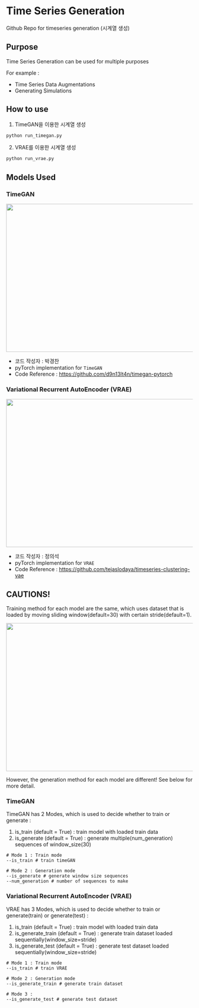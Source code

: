 # Time Series Generation
Github Repo for timeseries generation (시계열 생성)

## Purpose
Time Series Generation can be used for multiple purposes

For example :
- Time Series Data Augmentations
- Generating Simulations


## How to use
1. TimeGAN을 이용한 시계열 생성

```python
python run_timegan.py

```

2. VRAE를 이용한 시계열 생성

```python
python run_vrae.py

```

## Models Used
### TimeGAN

<img src = 'https://github.com/euisuk-chung/timeseries-generation/blob/main/image/TimeGAN_architecture.PNG?raw=true' width="650" height="400">

- 코드 작성자 : 박경찬
- pyTorch implementation for `TimeGAN`
- Code Reference : https://github.com/d9n13lt4n/timegan-pytorch

### Variational Recurrent AutoEncoder (VRAE)

<img src = 'https://github.com/euisuk-chung/timeseries-generation/blob/main/image/LSTM_VAE_architecture.png?raw=true' width="650" height="400">

- 코드 작성자 : 정의석
- pyTorch implementation for `VRAE`
- Code Reference : https://github.com/tejaslodaya/timeseries-clustering-vae

## CAUTIONS!

Training method for each model are the same, which uses dataset that is loaded by moving sliding window(default=30) with certain stride(default=1).

<img src = 'https://github.com/euisuk-chung/timeseries-generation/blob/main/image/train_test_image.png?raw=true' width="650" height="400">

However, the generation method for each model are different! See below for more detail.

### TimeGAN
TimeGAN has 2 Modes, which is used to decide whether to train or generate :
1. is_train (default = True) : train model with loaded train data
2. is_generate (default = True) : generate multiple(num_generation) sequences of window_size(30)

```
# Mode 1 : Train mode
--is_train # train timeGAN

# Mode 2 : Generation mode
--is_generate # generate window size sequences
--num_generation # number of sequences to make

```

### Variational Recurrent AutoEncoder (VRAE)
VRAE has 3 Modes, which is used to decide whether to train or generate(train) or generate(test) :
1. is_train (default = True) : train model with loaded train data
2. is_generate_train (default = True) : generate train dataset loaded sequentially(window_size=stride)
3. is_generate_test (default = True) : generate test dataset loaded sequentially(window_size=stride)

```
# Mode 1 : Train mode
--is_train # train VRAE

# Mode 2 : Generation mode
--is_generate_train # generate train dataset

# Mode 3 : 
--is_generate_test # generate test dataset

```
